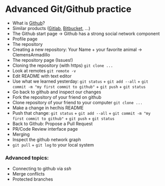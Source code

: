 # Advanced Git/Github practice

- What is [Github](https://en.wikipedia.org/wiki/GitHub)? 
- Similar products ([Gitlab](https://about.gitlab.com/), [Bitbucket](https://bitbucket.org/), ...)
- The Github start page -> Github has a strong social network component
- Profile page
- The repository
- Creating a new repository: Your Name + your favorite animal -> ClemensArmadillo
- The repository page (Issues!)
- Cloning the repository (with https) `git clone ...`
- Look at remotes `git remote -v`
- Edit README with text editor
- Use what we learned yesterday: `git status` + `git add --all` + `git commit -m "my first commit to github"` + `git push` + `git status`
- Go back to github and inspect our changes
- Fork the repository of your friend on github
- Clone repository of your friend to your computer `git clone ...`
- Make a change in her/his README
- Push that change: `git status` + `git add --all` + `git commit -m "my first commit to github"` + `git push` + `git status`
- Back to Github: Propose a Pull Request
- PR/Code Review interface page
- Merging
- Inspect the github network graph
- `git pull` + `git log` to your local system

### Advanced topics:

- Connecting to github via *ssh*
- Merge conflicts
- Protected branches  